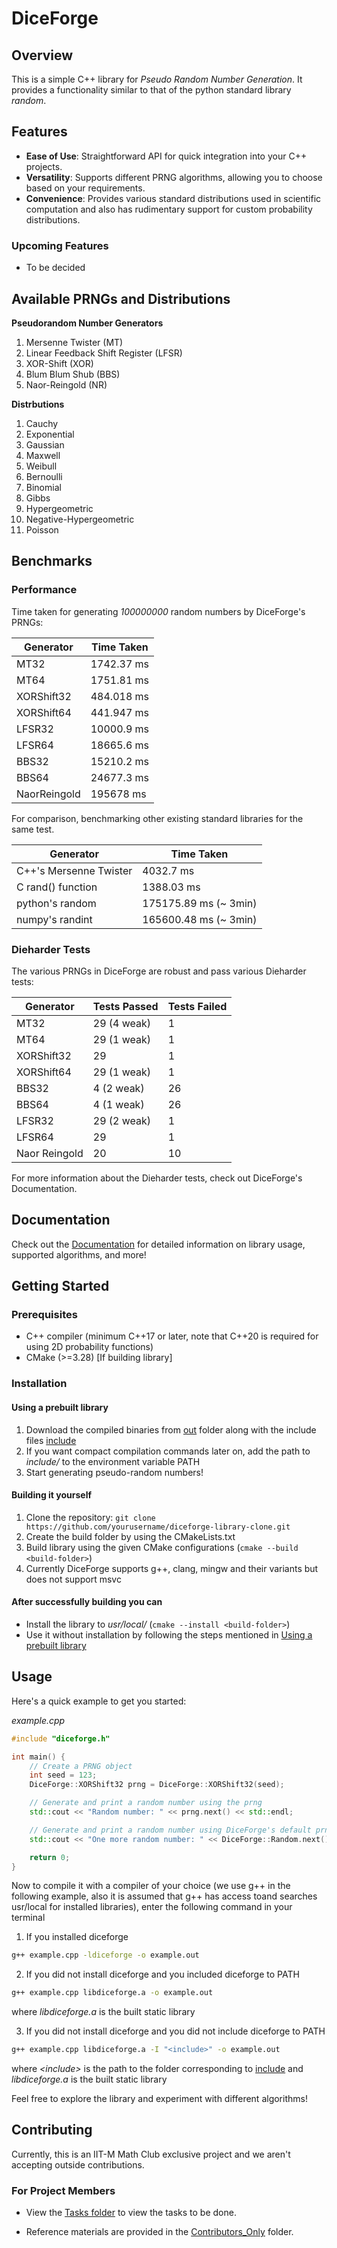# DiceForge

## Overview
This is a simple C++ library for *Pseudo Random Number Generation*. It provides a functionality similar to that of the python standard library *random*. 

## Features

- **Ease of Use**: Straightforward API for quick integration into your C++ projects.
- **Versatility**: Supports different PRNG algorithms, allowing you to choose based on your requirements.
- **Convenience**: Provides various standard distributions used in scientific computation and also has rudimentary support for custom probability distributions. 

### Upcoming Features
- To be decided

## Available PRNGs and Distributions

**Pseudorandom Number Generators**
1. Mersenne Twister (MT)
2. Linear Feedback Shift Register (LFSR)
3. XOR-Shift (XOR)
4. Blum Blum Shub (BBS)
5. Naor-Reingold (NR)

**Distrbutions**

1. Cauchy
2. Exponential
3. Gaussian
4. Maxwell
5. Weibull
6. Bernoulli
7. Binomial
8. Gibbs
9. Hypergeometric
10. Negative-Hypergeometric
11. Poisson

## Benchmarks

### Performance

Time taken for generating *100000000* random numbers by DiceForge's PRNGs:

| Generator | Time Taken |
| --------- | ---------- |
| MT32 | 1742.37 ms |
| MT64 | 1751.81 ms |
| XORShift32 | 484.018 ms |
| XORShift64 | 441.947 ms |
| LFSR32 | 10000.9 ms |
| LFSR64 | 18665.6 ms |
| BBS32 | 15210.2 ms |
| BBS64 | 24677.3 ms |
| NaorReingold | 195678 ms  |

For comparison, benchmarking other existing standard libraries for the same test.

| Generator | Time Taken |
| --------- | ---------- |
| C++'s Mersenne Twister | 4032.7 ms |
| C rand() function| 1388.03 ms |
| python's random | 175175.89 ms (~ 3min) |
| numpy's randint | 165600.48 ms (~ 3min) |

### Dieharder Tests

The various PRNGs in DiceForge are robust and pass various Dieharder tests:

| Generator | Tests Passed | Tests Failed |
| --------- | ------------ | ------------ |
| MT32 | 29 (4 weak) | 1 |
| MT64 | 29 (1 weak) | 1 |
| XORShift32 | 29 | 1 |
| XORShift64 | 29 (1 weak) | 1 |
| BBS32 | 4 (2 weak) | 26 |
| BBS64 | 4 (1 weak) | 26 |
| LFSR32 | 29 (2 weak) | 1 |
| LFSR64 | 29 | 1 |
| Naor Reingold | 20 | 10 |

For more information about the Dieharder tests, check out DiceForge's Documentation.

## Documentation

Check out the [Documentation](docs/DiceForge_Documentation.pdf) for detailed information on library usage, supported algorithms, and more!

## Getting Started

### Prerequisites

- C++ compiler (minimum C++17 or later, note that C++20 is required for using 2D probability functions)
- CMake (>=3.28) [If building library]

### Installation

#### Using a prebuilt library
1. Download the compiled binaries from [out](out) folder along with the include files [include](include)
2. If you want compact compilation commands later on, add the path to *include/* to the environment variable PATH
3. Start generating pseudo-random numbers!

#### Building it yourself
1. Clone the repository: `git clone https://github.com/yourusername/diceforge-library-clone.git`
2. Create the build folder by using the CMakeLists.txt
3. Build library using the given CMake configurations (```cmake --build <build-folder>```)
4. Currently DiceForge supports g++, clang, mingw and their variants but does not support msvc

#### After successfully building you can
* Install the library to *usr/local/* (```cmake --install <build-folder>```) 
* Use it without installation by following the steps mentioned in [Using a prebuilt library](#using-a-prebuilt-library)

## Usage

Here's a quick example to get you started:

*example.cpp*
```cpp
#include "diceforge.h"

int main() {
    // Create a PRNG object
    int seed = 123;
    DiceForge::XORShift32 prng = DiceForge::XORShift32(seed);

    // Generate and print a random number using the prng
    std::cout << "Random number: " << prng.next() << std::endl;

    // Generate and print a random number using DiceForge's default prng
    std::cout << "One more random number: " << DiceForge::Random.next() << std::endl;

    return 0;
}
```

Now to compile it with a compiler of your choice (we use g++ in the following example, also it is assumed that g++ has access toand searches usr/local for installed libraries), enter the following command in your terminal

1. If you installed diceforge
```bash
g++ example.cpp -ldiceforge -o example.out
```

2. If you did not install diceforge and you included diceforge to PATH
```bash
g++ example.cpp libdiceforge.a -o example.out
```
where *libdiceforge.a* is the built static library

3. If you did not install diceforge and you did not include diceforge to PATH 
```bash
g++ example.cpp libdiceforge.a -I "<include>" -o example.out
```
where *\<include\>* is the path to the folder corresponding to [include](include) and *libdiceforge.a* is the built static library

Feel free to explore the library and experiment with different algorithms!

## Contributing

Currently, this is an IIT-M Math Club exclusive project and we aren't accepting outside contributions.

### For Project Members
- View the [Tasks folder](Contributors_Only/Tasks) to view the tasks to be done.

- Reference materials are provided in the [Contributors_Only](Contributors_Only) folder.
